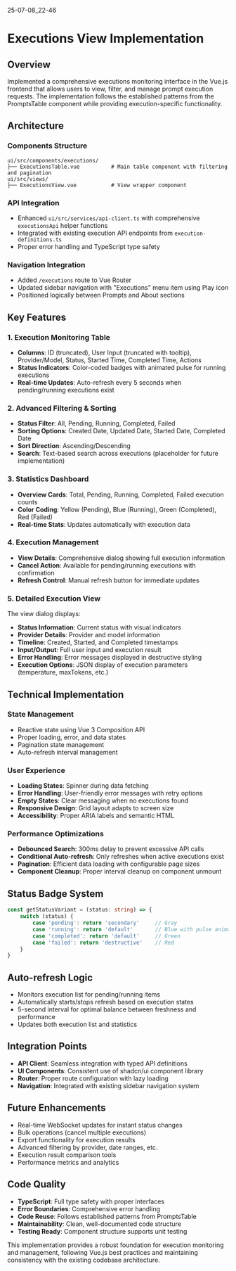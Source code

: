 25-07-08_22-46

# Executions View Implementation

## Overview
Implemented a comprehensive executions monitoring interface in the Vue.js frontend that allows users to view, filter, and manage prompt execution requests. The implementation follows the established patterns from the PromptsTable component while providing execution-specific functionality.

## Architecture

### Components Structure
```
ui/src/components/executions/
├── ExecutionsTable.vue          # Main table component with filtering and pagination
ui/src/views/
├── ExecutionsView.vue           # View wrapper component
```

### API Integration
- Enhanced `ui/src/services/api-client.ts` with comprehensive `executionsApi` helper functions
- Integrated with existing execution API endpoints from `execution-definitions.ts`
- Proper error handling and TypeScript type safety

### Navigation Integration
- Added `/executions` route to Vue Router
- Updated sidebar navigation with "Executions" menu item using Play icon
- Positioned logically between Prompts and About sections

## Key Features

### 1. Execution Monitoring Table
- **Columns**: ID (truncated), User Input (truncated with tooltip), Provider/Model, Status, Started Time, Completed Time, Actions
- **Status Indicators**: Color-coded badges with animated pulse for running executions
- **Real-time Updates**: Auto-refresh every 5 seconds when pending/running executions exist

### 2. Advanced Filtering & Sorting
- **Status Filter**: All, Pending, Running, Completed, Failed
- **Sorting Options**: Created Date, Updated Date, Started Date, Completed Date
- **Sort Direction**: Ascending/Descending
- **Search**: Text-based search across executions (placeholder for future implementation)

### 3. Statistics Dashboard
- **Overview Cards**: Total, Pending, Running, Completed, Failed execution counts
- **Color Coding**: Yellow (Pending), Blue (Running), Green (Completed), Red (Failed)
- **Real-time Stats**: Updates automatically with execution data

### 4. Execution Management
- **View Details**: Comprehensive dialog showing full execution information
- **Cancel Action**: Available for pending/running executions with confirmation
- **Refresh Control**: Manual refresh button for immediate updates

### 5. Detailed Execution View
The view dialog displays:
- **Status Information**: Current status with visual indicators
- **Provider Details**: Provider and model information
- **Timeline**: Created, Started, and Completed timestamps
- **Input/Output**: Full user input and execution result
- **Error Handling**: Error messages displayed in destructive styling
- **Execution Options**: JSON display of execution parameters (temperature, maxTokens, etc.)

## Technical Implementation

### State Management
- Reactive state using Vue 3 Composition API
- Proper loading, error, and data states
- Pagination state management
- Auto-refresh interval management

### User Experience
- **Loading States**: Spinner during data fetching
- **Error Handling**: User-friendly error messages with retry options
- **Empty States**: Clear messaging when no executions found
- **Responsive Design**: Grid layout adapts to screen size
- **Accessibility**: Proper ARIA labels and semantic HTML

### Performance Optimizations
- **Debounced Search**: 300ms delay to prevent excessive API calls
- **Conditional Auto-refresh**: Only refreshes when active executions exist
- **Pagination**: Efficient data loading with configurable page sizes
- **Component Cleanup**: Proper interval cleanup on component unmount

## Status Badge System
```typescript
const getStatusVariant = (status: string) => {
    switch (status) {
        case 'pending': return 'secondary'     // Gray
        case 'running': return 'default'       // Blue with pulse animation
        case 'completed': return 'default'     // Green
        case 'failed': return 'destructive'    // Red
    }
}
```

## Auto-refresh Logic
- Monitors execution list for pending/running items
- Automatically starts/stops refresh based on execution states
- 5-second interval for optimal balance between freshness and performance
- Updates both execution list and statistics

## Integration Points
- **API Client**: Seamless integration with typed API definitions
- **UI Components**: Consistent use of shadcn/ui component library
- **Router**: Proper route configuration with lazy loading
- **Navigation**: Integrated with existing sidebar navigation system

## Future Enhancements
- Real-time WebSocket updates for instant status changes
- Bulk operations (cancel multiple executions)
- Export functionality for execution results
- Advanced filtering by provider, date ranges, etc.
- Execution result comparison tools
- Performance metrics and analytics

## Code Quality
- **TypeScript**: Full type safety with proper interfaces
- **Error Boundaries**: Comprehensive error handling
- **Code Reuse**: Follows established patterns from PromptsTable
- **Maintainability**: Clean, well-documented code structure
- **Testing Ready**: Component structure supports unit testing

This implementation provides a robust foundation for execution monitoring and management, following Vue.js best practices and maintaining consistency with the existing codebase architecture.
